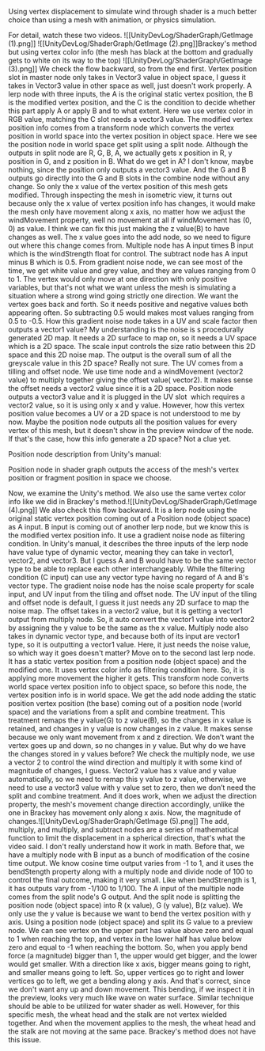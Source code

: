 Using vertex displacement to simulate wind through shader is a much better choice than using a mesh with animation, or physics simulation. 

For detail, watch these two videos.
![[UnityDevLog/ShaderGraph/GetImage (1).png]]
![[UnityDevLog/ShaderGraph/GetImage (2).png]]Brackey's method but using vertex color info (the mesh has black at the bottom and gradually gets to white on its way to the top)
![[UnityDevLog/ShaderGraph/GetImage (3).png]]
We check the flow backward, so from the end first. Vertex position slot in master node only takes in Vector3 value in object space, I guess it takes in Vector3 value in other space as well, just doesn't work properly. A lerp node with three inputs, the A is the original static vertex position, the B is the modified vertex position, and the C is the condition to decide whether this part apply A or apply B and to what extent. Here we use vertex color in RGB value, matching the C slot needs a vector3 value. The modified vertex position info comes from a transform node which converts the vertex position in world space into the vertex position in object space. Here we see the position node in world space get split using a split node. Although the outputs in split node are R, G, B, A, we actually gets x position in R, y position in G, and z position in B. What do we get in A? I don't know, maybe nothing, since the position only outputs a vector3 value. And the G and B outputs go directly into the G and B slots in the combine node without any change. So only the x value of the vertex position of this mesh gets modified. Through inspecting the mesh in isometric view, it turns out because only the x value of vertex position info has changes, it would make the mesh only have movement along x axis, no matter how we adjust the windMovement property, well no movement at all if windMovement has (0, 0) as value. I think we can fix this just making the z value(B) to have changes as well. The x value goes into the add node, so we need to figure out where this change comes from. Multiple node has A input times B input which is the windStrength float for control. The subtract node has A input minus B which is 0.5. From gradient noise node, we can see most of the time, we get white value and grey value, and they are values ranging from 0 to 1. The vertex would only move at one direction with only positive variables, but that's not what we want unless the mesh is simulating a situation where a strong wind going strictly one direction. We want the vertex goes back and forth. So it needs positive and negative values both appearing often. So subtracting 0.5 would makes most values ranging from 0.5 to -0.5. How this gradient noise node takes in a UV and scale factor then outputs a vector1 value? My understanding is the noise is s procedurally generated 2D map. It needs a 2D surface to map on, so it needs a UV space which is a 2D space. The scale input controls the size ratio between this 2D space and this 2D noise map. The output is the overall sum of all the greyscale value in this 2D space? Really not sure. The UV comes from a tilling and offset node. We use time node and a windMovement (vector2 value) to multiply together giving the offset value( vector2). It makes sense the offset needs a vector2 value since it is a 2D space. Position node outputs a vector3 value and it is plugged in the UV slot  which requires a vector2 value, so it is using only x and y value. However, how this vertex position value becomes a UV or a 2D space is not understood to me by now. Maybe the position node outputs all the position values for every vertex of this mesh, but it doesn't show in the preview window of the node. If that's the case, how this info generate a 2D space? Not a clue yet. 

Position node description from Unity's manual: 

Position node in shader graph outputs the access of the mesh's vertex position or fragment position in space we choose. 

Now, we examine the Unity's method. We also use the same vertex color info like we did in Brackey's method.![[UnityDevLog/ShaderGraph/GetImage (4).png]]
We also check this flow backward. It is a lerp node using the original static vertex position coming out of a Position node (object space) as A input. B input is coming out of another lerp node, but we know this is the modified vertex position info. It use a gradient noise node as filtering condition. In Unity's manual, it describes the three inputs of the lerp node have value type of dynamic vector, meaning they can take in vector1, vector2, and vector3. But I guess A and B would have to be the same vector type to be able to replace each other interchangeably. While the filtering condition (C input) can use any vector type having no regard of A and B's vector type. The gradient noise node has the noise scale property for scale input, and UV input from the tiling and offset node. The UV input of the tiling and offset node is default, I guess it just needs any 2D surface to map the noise map. The offset takes in a vector2 value, but it is getting a vector1 output from multiply node. So, it auto convert the vector1 value into vector2 by assigning the y value to be the same as the x value. Multiply node also takes in dynamic vector type, and because both of its input are vector1 type, so it is outputting a vector1 value. Here, it just needs the noise value, so which way it goes doesn't matter? Move on to the second last lerp node. It has a static vertex position from a position node (object space) and the modified one. It uses vertex color info as filtering condition here. So, it is applying more movement the higher it gets. This transform node converts world space vertex position info to object space, so before this node, the vertex position info is in world space. We get the add node adding the static position vertex position (the base) coming out of a position node (world space) and the variations from a split and combine treatment. This treatment remaps the y value(G) to z value(B), so the changes in x value is retained, and changes in y value is now changes in z value. It makes sense because we only want movement from x and z direction. We don’t want the vertex goes up and down, so no changes in y value. But why do we have the changes stored in y values before? We check the multiply node, we use a vector 2 to control the wind direction and multiply it with some kind of magnitude of changes, I guess. Vector2 value has x value and y value automatically, so we need to remap this y value to z value, otherwise, we need to use a vector3 value with y value set to zero, then we don’t need the split and combine treatment. And it does work, when we adjust the direction property, the mesh's movement change direction accordingly, unlike the one in Brackey has movement only along x axis. Now, the magnitude of changes.![[UnityDevLog/ShaderGraph/GetImage (5).png]]
The add, multiply, and multiply, and subtract nodes are a series of mathematical function to limit the displacement in a spherical direction, that's what the video said. I don't really understand how it work in math. Before that, we have a multiply node with B input as a bunch of modification of the cosine time output. We know cosine time output varies from -1 to 1, and it uses the bendStength property along with a multiply node and divide node of 100 to control the final outcome, making it very small. Like when bendStrength is 1, it has outputs vary from -1/100 to 1/100. The A input of the multiple node comes from the split node's G output. And the split node is splitting the position node (object space) into R (x value), G (y value), B(z value). We only use the y value is because we want to bend the vertex position with y axis. Using a position node (object space) and split its G value to a preview node. We can see vertex on the upper part has value above zero and equal to 1 when reaching the top, and vertex in the lower half has value below zero and equal to -1 when reaching the bottom. So, when you apply bend force (a magnitude) bigger than 1, the upper would get bigger, and the lower would get smaller. With a direction like x axis, bigger means going to right, and smaller means going to left. So, upper vertices go to right and lower vertices go to left, we get a bending along y axis. And that's correct, since we don't want any up and down movement. This bending, if we inspect it in the preview, looks very much like wave on water surface. Similar technique should be able to be utilized for water shader as well. However, for this specific mesh, the wheat head and the stalk are not vertex wielded together. And when the movement applies to the mesh, the wheat head and the stalk are not moving at the same pace. Brackey's method does not have this issue.
